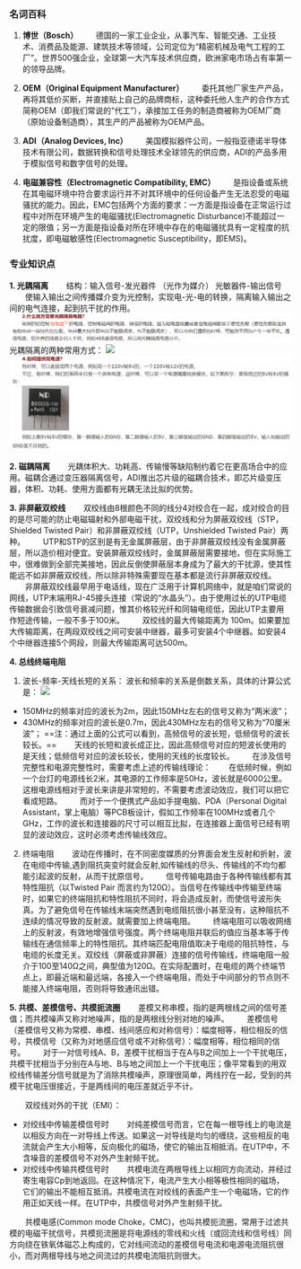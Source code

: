 ### 名词百科

1. **博世（Bosch）**
&emsp;&emsp;德国的一家工业企业，从事汽车、智能交通、工业技术、消费品及能源、建筑技术等领域，公司定位为“精密机械及电气工程的工厂”。世界500强企业，全球第一大汽车技术供应商，欧洲家电市场占有率第一的领导品牌。

1. **OEM（Original Equipment Manufacturer）**
&emsp;&emsp;委托其他厂家生产产品，再将其低价买断，并直接贴上自己的品牌商标，这种委托他人生产的合作方式简称OEM（即我们常说的“代工”），承接加工任务的制造商被称为OEM厂商（原始设备制造商），其生产的产品被称为OEM产品。

3. **ADI（Analog Devices, Inc）**
&emsp;&emsp;美国模拟器件公司，一般指亚德诺半导体技术有限公司，数据转换和信号处理技术全球领先的供应商，ADI的产品多用于模拟信号和数字信号的处理。

4. **电磁兼容性（Electromagnetic Compatibility, EMC）**
&emsp;&emsp;是指设备或系统在其电磁环境中符合要求运行并不对其环境中的任何设备产生无法忍受的电磁骚扰的能力。因此，EMC包括两个方面的要求：一方面是指设备在正常运行过程中对所在环境产生的电磁骚扰(Electromagnetic Disturbance)不能超过一定的限值；另一方面是指设备对所在环境中存在的电磁骚扰具有一定程度的抗扰度，即电磁敏感性(Electromagnetic Susceptibility，即EMS)。

### 专业知识点
**1. 光耦隔离**
&emsp;&emsp;结构：输入信号-发光器件  （光作为媒介）  光敏器件-输出信号
&emsp;&emsp;使输入输出之间传播媒介变为光控制，实现电-光-电的转换，隔离输入输出之间的电气连接，起到抗干扰的作用。
![](images/什么地方需要光耦隔离.png)
光耦隔离的两种常用方式：
![](images/2022-04-03-10-50-17.png)
![](images/如何提供双电源.png)

**2. 磁耦隔离**
&emsp;&emsp;光耦体积大、功耗高、传输慢等缺陷制约着它在更高场合中的应用。磁耦合通过变压器隔离信号，ADI推出芯片级的磁耦合技术，即芯片级变压器，体积、功耗、使用方面都有光耦无法比拟的优势。

**3. 非屏蔽双绞线**
&emsp;&emsp;双绞线由8根颜色不同的线分4对绞合在一起，成对绞合的目的是尽可能的防止电磁辐射和外部电磁干扰，双绞线和分为屏蔽双绞线（STP，Shielded Twisted Pair）和非屏蔽双绞线（UTP，Unshielded Twisted Pair）两种。
&emsp;&emsp;UTP和STP的区别是有无金属屏蔽层，由于非屏蔽双绞线没有金属屏蔽层，所以造价相对便宜。安装屏蔽双绞线时，金属屏蔽层需要接地，但在实际施工中，很难做到全部完美接地，因此反倒使屏蔽层本身成为了最大的干扰源，使其性能远不如非屏蔽双绞线，所以除非特殊需要现在基本都是流行非屏蔽双绞线。
&emsp;&emsp;非屏蔽双绞线最早用于电话线，现在广泛用于计算机网络中，就是咱们常说的网线，UTP末端用RJ-45接头连接（常说的“水晶头”）。由于使用过长的UTP电缆传输数据会引致信号衰减问题，惟其价格较光纤和同轴电缆低，因此UTP主要用作短途传输，一般不多于100米。
&emsp;&emsp;双绞线的最大传输距离为 100m。如果要加大传输距离，在两段双绞线之间可安装中继器，最多可安装4个中继器。如安装4个中继器连接5个网段，则最大传输距离可达500m。

**4. 总线终端电阻**
1. 波长-频率-天线长短的关系：
    波长和频率的关系是倒数关系，具体的计算公式是：
    ![](images/2022-04-03-10-59-09.png)
* 150MHz的频率对应的波长为2m，因此150MHz左右的信号又称为“两米波”；
* 430MHz的频率对应的波长是0.7m，因此430MHz左右的信号又称为“70厘米波”；
==注：通过上面的公式可以看到，高频信号的波长短，低频信号的波长较长。==
&emsp;&emsp;天线的长短和波长成正比，因此高频信号对应的短波长使用的是天线；低频信号对应的波长较长，使用的天线的长度较长。
&emsp;&emsp;在涉及信号完整性和电源完整性时，需要考虑上述的传输线理论：
&emsp;&emsp;在低频时候，例如一个台灯的电源线长2米，其电源的工作频率是50Hz，波长就是6000公里。这根电源线相对于波长来讲是非常短的，不需要考虑波动效应，我们可以把它看成短路。
&emsp;&emsp;而对于一个便携式产品如手提电脑、PDA（Personal Digital Assistant，掌上电脑）等PCB板设计，假如工作频率在100MHz或者几个GHz，工作的波长和连接器的尺寸可以相互比拟，在连接器上面信号已经有明显的波动效应，这时必须考虑传输线效应。
2. 终端电阻
&emsp;&emsp;波动在传播时，在不同密度媒质的分界面会发生反射和折射，波在电缆中传输,遇到阻抗突变时就会反射,如传输线的尽头、传输线的不均匀都能引起波的反射，从而干扰原信号。
&emsp;&emsp;信号传输电路由于各种传输线都有其特性阻抗（以Twisted Pair 而言约为120Ω）。当信号在传输线中传输至终端时，如果它的终端阻抗和特性阻抗不同时，将会造成反射，而使信号波形失真。为了避免信号在传输线末端突然遇到电缆阻抗很小甚至没有，这种阻抗不连续的情况导致的反射波。就需要加上终端电阻。
&emsp;&emsp;终端电阻可以吸收网络上的反射波，有效地增强信号强度。两个终端电阻并联后的值应当基本等于传输线在通信频率上的特性阻抗。其终端匹配电阻值取决于电缆的阻抗特性，与电缆的长度无关。双绞线（屏蔽或非屏蔽）连接的信号传输线，终端电阻一般介于100至140Ω之间，典型值为120Ω。在实际配置时，在电缆的两个终端节点上，即最近端和最远端，各接入一个终端电阻，而处于中间部分的节点则不能接入终端电阻，否则将导致通讯出错。

**5. 共模、差模信号、共模扼流圈**
&emsp;&emsp;差模又称串模，指的是两根线之间的信号差值；而共模噪声又称对地噪声，指的是两根线分别对地的噪声。
&emsp;&emsp;差模信号（差模信号又称为常模、串模、线间感应和对称信号）：幅度相等，相位相反的信号，共模信号（又称为对地感应信号或不对称信号）：幅度相等，相位相同的信号。
&emsp;&emsp;对于一对信号线A、B，差模干扰相当于在A与B之间加上一个干扰电压，共模干扰相当于分别在A与地、B与地之间加上一个干扰电压；像平常看到的用双绞线传输差分信号就是为了消除共模噪声，原理很简单，两线拧在一起，受到的共模干扰电压很接近，于是两线间的电压差就近乎不计。

&emsp;&emsp;双绞线对外的干扰（EMI）：
* 对绞线中传输差模信号时
&emsp;&emsp;对纯差模信号而言，它在每一根导线上的电流是以相反方向在一对导线上传送。如果这一对导线是均匀的缠绕，这些相反的电流就会产生大小相等，反向极化的磁场，使它的输出互相抵消。在UTP中，不含噪音的差模信号不对外产生射频干扰。
* 对绞线中传输共模信号时
&emsp;&emsp;共模电流在两根导线上以相同方向流动，并经过寄生电容Cp到地返回。在这种情况下，电流产生大小相等极性相同的磁场，它们的输出不能相互抵消。共模电流在对绞线的表面产生一个电磁场，它的作用正如天线一样。在UTP中，共模信号对外产生射频干扰。

&emsp;&emsp;共模电感(Common mode Choke，CMC)，也叫共模扼流圈，常用于过滤共模的电磁干扰信号，共模扼流圈是将电源线的零线和火线（或回流线和信号线）同方向绕在铁氧体磁芯上构成的，它对线间流动的差模信号电流和电源电流阻抗很小，而对两根导线与地之间流过的共模电流阻抗则很大。


